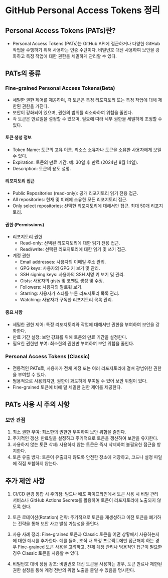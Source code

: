 # GitHub Personal Access Tokens 정리
## Personal Access Tokens (PATs)란?
- Personal Access Tokens (PATs)는 GitHub API에 접근하거나 다양한 GitHub 작업을 수행하기 위해 사용하는 인증 수단이다. 비밀번호 대신 사용하여 보안을 강화하고 특정 작업에 대한 권한을 세밀하게 관리할 수 있다.

## PATs의 종류
### Fine-grained Personal Access Tokens(Beta)
- 세밀한 권한 제어를 제공하며, 각 토큰은 특정 리포지토리 또는 특정 작업에 대해 제한된 권한을 가진다.
- 보안이 강화되어 있으며, 권한의 범위를 최소화하여 위험을 줄인다.
- 각 토큰은 만료일을 설정할 수 있으며, 필요에 따라 세부 권한을 세밀하게 조정할 수 있다.

#### 토큰 생성 정보
- Token Name: 토큰의 고유 이름. 리소스 소유자나 토큰을 소유한 사용자에게 보일 수 있다.
- Expiration: 토큰의 만료 기간. 예: 30일 후 만료 (2024년 8월 14일).
- Description: 토큰의 용도 설명.

#### 리포지토리 접근
- Public Repositories (read-only): 공개 리포지토리 읽기 전용 접근.
- All repositories: 현재 및 미래에 소유한 모든 리포지토리 접근.
- Only select repositories: 선택한 리포지토리에 대해서만 접근. 최대 50개 리포지토리.

#### 권한 (Permissions)
- 리포지토리 권한
  - Read-only: 선택된 리포지토리에 대한 읽기 전용 접근.
  - Read/write: 선택된 리포지토리에 대한 읽기 및 쓰기 접근.
- 계정 권한
  - Email addresses: 사용자의 이메일 주소 관리.
  - GPG keys: 사용자의 GPG 키 보기 및 관리.
  - SSH signing keys: 사용자의 SSH 서명 키 보기 및 관리.
  - Gists: 사용자의 gists 및 코멘트 생성 및 수정.
  - Followers: 사용자의 팔로워 보기.
  - Starring: 사용자가 스타를 누른 리포지토리 목록 관리.
  - Watching: 사용자가 구독한 리포지토리 목록 관리.

#### 중요 사항
- 세밀한 권한 제어: 특정 리포지토리와 작업에 대해서만 권한을 부여하여 보안을 강화한다.
- 만료 기간 설정: 보안 강화를 위해 토큰의 만료 기간을 설정한다.
- 필요한 권한만 부여: 최소한의 권한만 부여하여 보안 위험을 줄인다.

### Personal Access Tokens (Classic)
- 전통적인 PATs로, 사용자가 전체 계정 또는 여러 리포지토리에 걸쳐 광범위한 권한을 부여할 수 있다.
- 범용적으로 사용되지만, 권한이 과도하게 부여될 수 있어 보안 위험이 있다.
- Fine-grained 토큰에 비해 덜 세밀한 권한 제어를 제공한다.

## PATs 사용 시 주의 사항
### 보안 관점
1. 최소 권한 부여: 최소한의 권한만 부여하여 보안 위험을 줄인다.
2. 주기적인 갱신: 만료일을 설정하고 주기적으로 토큰을 갱신하여 보안을 유지한다.
3. 사용하지 않는 토큰 삭제: 사용하지 않는 토큰은 즉시 삭제하여 불필요한 접근을 방지한다.
4. 토큰 유출 방지: 토큰이 유출되지 않도록 안전한 장소에 저장하고, 코드나 설정 파일에 직접 포함하지 않는다.

## 추가 제안 사항
1. CI/CD 환경 통합 시 주의점:
빌드나 배포 파이프라인에서 토큰 사용 시 비밀 관리 서비스나 GitHub Actions Secrets를 활용하여 토큰이 리포지토리에 노출되지 않도록 한다.

2. 토큰 로테이션(Rotation) 전략:
주기적으로 토큰을 재생성하고 이전 토큰을 폐기하는 전략을 통해 보안 사고 발생 가능성을 줄인다.

3. 사용 사례 정리:
Fine-grained 토큰과 Classic 토큰을 어떤 상황에서 사용하는지에 대한 예시를 추가한다. 예를 들어, 조직 내 특정 프로젝트에만 접근해야 하는 경우 Fine-grained 토큰 사용을 고려하고, 전체 계정 관리나 범용적인 접근이 필요한 경우 Classic 토큰을 사용할 수 있다.

4. 비밀번호 대비 장점 강조:
비밀번호 대신 토큰을 사용하는 경우, 토큰 만료나 제한된 권한 설정을 통해 계정 전반의 위험 노출을 줄일 수 있음을 명시한다.

